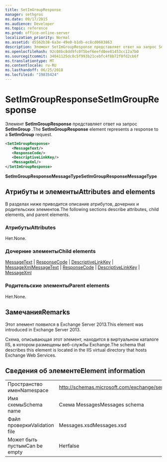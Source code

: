 ```yaml
---
title: SetImGroupResponse
manager: sethgros
ms.date: 09/17/2015
ms.audience: Developer
ms.topic: reference
ms.prod: office-online-server
localization_priority: Normal
ms.assetid: d5562b38-6a3e-49e0-b1db-ec8cd0683863
description: Элемент SetImGroupResponse представляет ответ на запрос SetImGroup.
ms.openlocfilehash: 92c08bc8dd9fc0f5bef6eefd0ee81453cc12a7b0
ms.sourcegitcommit: 34041125dc8c5f993b21cebfc4f8b72f0fd2cb6f
ms.translationtype: MT
ms.contentlocale: ru-RU
ms.lasthandoff: 06/25/2018
ms.locfileid: "19835424"
---
```

# <a name="setimgroupresponse"></a><span data-ttu-id="40487-103">SetImGroupResponse</span><span class="sxs-lookup"><span data-stu-id="40487-103">SetImGroupResponse</span></span>

<span data-ttu-id="40487-104">Элемент **SetImGroupResponse** представляет ответ на запрос **SetImGroup** .</span><span class="sxs-lookup"><span data-stu-id="40487-104">The **SetImGroupResponse** element represents a response to a **SetImGroup** request.</span></span> 
  
```XML
<SetImGroupResponse>
   <MessageText/>
   <ResponseCode/>
   <DescriptiveLinkKey/>
   <MessageXml/>
</SetImGroupResponse>
```

 <span data-ttu-id="40487-105">**SetImGroupResponseMessageType**</span><span class="sxs-lookup"><span data-stu-id="40487-105">**SetImGroupResponseMessageType**</span></span>
## <a name="attributes-and-elements"></a><span data-ttu-id="40487-106">Атрибуты и элементы</span><span class="sxs-lookup"><span data-stu-id="40487-106">Attributes and elements</span></span>

<span data-ttu-id="40487-107">В разделах ниже приводится описание атрибутов, дочерних и родительских элементов.</span><span class="sxs-lookup"><span data-stu-id="40487-107">The following sections describe attributes, child elements, and parent elements.</span></span>
  
### <a name="attributes"></a><span data-ttu-id="40487-108">Атрибуты</span><span class="sxs-lookup"><span data-stu-id="40487-108">Attributes</span></span>

<span data-ttu-id="40487-109">Нет.</span><span class="sxs-lookup"><span data-stu-id="40487-109">None.</span></span>
  
### <a name="child-elements"></a><span data-ttu-id="40487-110">Дочерние элементы</span><span class="sxs-lookup"><span data-stu-id="40487-110">Child elements</span></span>

<span data-ttu-id="40487-111">[MessageText](messagetext.md) | [ResponseCode](responsecode.md) | [DescriptiveLinkKey](descriptivelinkkey.md) | [MessageXml](messagexml.md)</span><span class="sxs-lookup"><span data-stu-id="40487-111">[MessageText](messagetext.md) | [ResponseCode](responsecode.md) | [DescriptiveLinkKey](descriptivelinkkey.md) | [MessageXml](messagexml.md)</span></span>
  
### <a name="parent-elements"></a><span data-ttu-id="40487-112">Родительские элементы</span><span class="sxs-lookup"><span data-stu-id="40487-112">Parent elements</span></span>

<span data-ttu-id="40487-113">Нет.</span><span class="sxs-lookup"><span data-stu-id="40487-113">None.</span></span>
  
## <a name="remarks"></a><span data-ttu-id="40487-114">Замечания</span><span class="sxs-lookup"><span data-stu-id="40487-114">Remarks</span></span>

<span data-ttu-id="40487-115">Этот элемент появился в Exchange Server 2013.</span><span class="sxs-lookup"><span data-stu-id="40487-115">This element was introduced in Exchange Server 2013.</span></span>
  
<span data-ttu-id="40487-116">Схема, описывающая этот элемент, находится в виртуальном каталоге IIS, в котором размещены веб-службы Exchange.</span><span class="sxs-lookup"><span data-stu-id="40487-116">The schema that describes this element is located in the IIS virtual directory that hosts Exchange Web Services.</span></span>
  
## <a name="element-information"></a><span data-ttu-id="40487-117">Сведения об элементе</span><span class="sxs-lookup"><span data-stu-id="40487-117">Element information</span></span>

|||
|:-----|:-----|
|<span data-ttu-id="40487-118">Пространство имен</span><span class="sxs-lookup"><span data-stu-id="40487-118">Namespace</span></span>  <br/> |http://schemas.microsoft.com/exchange/services/2006/messages  <br/> |
|<span data-ttu-id="40487-119">Имя схемы</span><span class="sxs-lookup"><span data-stu-id="40487-119">Schema name</span></span>  <br/> |<span data-ttu-id="40487-120">Схема Messages</span><span class="sxs-lookup"><span data-stu-id="40487-120">Messages schema</span></span>  <br/> |
|<span data-ttu-id="40487-121">Файл проверки</span><span class="sxs-lookup"><span data-stu-id="40487-121">Validation file</span></span>  <br/> |<span data-ttu-id="40487-122">Messages.xsd</span><span class="sxs-lookup"><span data-stu-id="40487-122">Messages.xsd</span></span>  <br/> |
|<span data-ttu-id="40487-123">Может быть пустым</span><span class="sxs-lookup"><span data-stu-id="40487-123">Can be empty</span></span>  <br/> |<span data-ttu-id="40487-124">Нет</span><span class="sxs-lookup"><span data-stu-id="40487-124">false</span></span>  <br/> |
   

